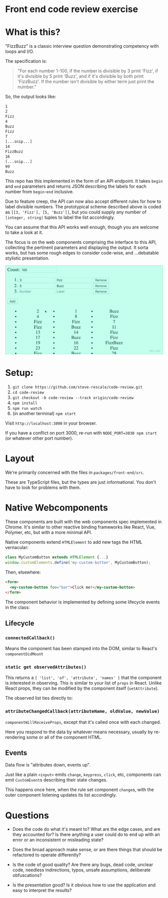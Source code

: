 Front end code review exercise
==============================


What is this?
=============

"FizzBuzz" is a classic interview question demonstrating competency with loops and I/O.

The specification is:
> "For each number 1-100, if the number is divisible by 3 print 'Fizz', if it's divisible by 5 print 'Buzz', and if it's divisible by both print 'FizzBuzz'. If the number isn't divisible by either term just print the number."

So, the output looks like:
```
1
2
Fizz
4
Buzz
Fizz
7
[...snip...]
14
FizzBuzz
16
[...snip...]
99
Buzz
```

This repo has this implemented in the form of an API endpoint. It takes `begin` and `end` parameters and returns JSON describing the labels for each number from `begin`-`end` inclusive.

Due to feature creep, the API can now also accept different rules for how to label divisible numbers. The prototypical scheme described above is coded as `[[3, 'Fizz'], [5, 'Buzz']]`, but you could supply any number of `[integer, string]` tuples to label the list accordingly.

You can assume that this API works well enough, though you are welcome to take a look at it.


The focus is on the web components comprising the interface to this API, collecting the pertinent parameters and displaying the output. It sorta works, but has some rough edges to consider code-wise, and ...debatable stylistic presentation.

![in action](fizzbuzz.gif)


Setup:
======

 1. `git clone https://github.com/steve-rescale/code-review.git`
 2. `cd code-review`
 3. `git checkout -b code-review --track origin/code-review`
 4. `npm install`
 5. `npm run watch`
 6. (in another terminal) `npm start`

 Visit `http://localhost:3000` in your browser.

 If you have a conflict on port 3000, re-run with `NODE_PORT=3030 npm start` (or whatever other port number).


Layout
======

We're primarily concerned with the files in `packages/front-end/src`.

These are TypeScript files, but the types are just informational. You don't have to look for problems with them.


Native Webcomponents
====================

These components are built with the web components spec implemented in Chrome. It's similar to other reactive binding frameworks like React, Vue, Polymer, etc, but with a more minimal API.

Native components extend `HTMLElement` to add new tags the HTML vernacular:

```javascript
class MyCustomButton extends HTMLElement {...}
window.customElements.define('my-custom-button', MyCustomButton);
```

Then, elsewhere:
```html
<form>
  <my-custom-button foo="bar">Click me!</my-custom-button>
</form>
```

The component behavior is implemented by defining some lifecycle events in the class:

## Lifecycle

### `connectedCallback()`

Means the component has been stamped into the DOM, similar to React's `componentDidMount`

### `static get observedAttributes()`

This returns a `[ 'list', 'of', 'attribute', 'names' ]` that the component is interested in observing. This is similar to your list of `props` in React. Unlike React props, they can be modified by the component itself (`setAttribute`).

The observed list ties directly to:

### `attributeChangedCallback(attributeName, oldValue, newValue)`

`componentWillReceiveProps`, except that it's called once with each changed.

Here you respond to the data by whatever means necessary, usually by re-rendering some or all of the component HTML.


## Events

Data flow is "attributes down, events up".

Just like a plain `<input>` emits `change`, `keypress`, `click`, etc, components can emit `CustomEvent`s describing their state changes.

This happens once here, when the rule set component `change`s, with the outer component listening updates its list accordingly.


Questions
=========

 * Does the code do what it's meant to? What are the edge cases, and are they accounted for? Is there anything a user could do to end up with an error or an inconsistent or misleading state?

 * Does the broad approach make sense, or are there things that should be refactored to operate differently?

 * Is the code of good quality? Are there any bugs, dead code, unclear code, needless indirections, typos, unsafe assumptions, deliberate obfuscations?

 * Is the presentation good? Is it obvious how to use the application and easy to interpret the results?

